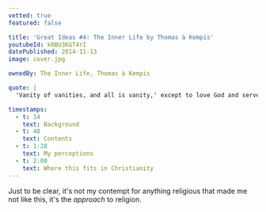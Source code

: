 ```yaml
---
vetted: true
featured: false

title: 'Great Ideas #4: The Inner Life by Thomas à Kempis'
youtubeId: kRBU3KGT4rI
datePublished: 2014-11-13
image: cover.jpg

ownedBy: The Inner Life, Thomas à Kempis

quote: |
  'Vanity of vanities, and all is vanity,' except to love God and serve Him alone

timestamps:
  - t: 14
    text: Background
  - t: 48
    text: Contents
  - t: 1:28
    text: My perceptions
  - t: 2:00
    text: Where this fits in Christianity
---
```


Just to be clear, it's not my contempt for anything religious that made me not like this, it's the _approach_ to religion.
